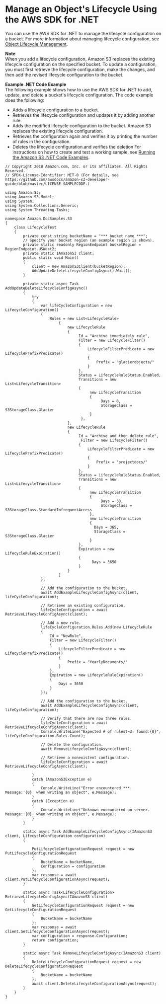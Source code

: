 # Manage an Object's Lifecycle Using the AWS SDK for \.NET<a name="manage-lifecycle-using-dot-net"></a>

You can use the AWS SDK for \.NET to manage the lifecycle configuration on a bucket\. For more information about managing lifecycle configuration, see [Object Lifecycle Management](object-lifecycle-mgmt.md)\. 

**Note**  
When you add a lifecycle configuration, Amazon S3 replaces the existing lifecycle configuration on the specified bucket\. To update a configuration, you must first retrieve the lifecycle configuration, make the changes, and then add the revised lifecycle configuration to the bucket\.

**Example \.NET Code Example**  
The following example shows how to use the AWS SDK for \.NET to add, update, and delete a bucket's lifecycle configuration\. The code example does the following:  
+ Adds a lifecycle configuration to a bucket\. 
+ Retrieves the lifecycle configuration and updates it by adding another rule\. 
+ Adds the modified lifecycle configuration to the bucket\. Amazon S3 replaces the existing lifecycle configuration\.
+ Retrieves the configuration again and verifies it by printing the number of rules in the configuration\.
+ Deletes the lifecycle configuration\.and verifies the deletion
For instructions on how to create and test a working sample, see [Running the Amazon S3 \.NET Code Examples](UsingTheMPDotNetAPI.md#TestingDotNetApiSamples)\.  

```
// Copyright 2018 Amazon.com, Inc. or its affiliates. All Rights Reserved.
// SPDX-License-Identifier: MIT-0 (For details, see https://github.com/awsdocs/amazon-s3-developer-guide/blob/master/LICENSE-SAMPLECODE.)

﻿using Amazon.S3;
using Amazon.S3.Model;
using System;
using System.Collections.Generic;
using System.Threading.Tasks;

namespace Amazon.DocSamples.S3
{
    class LifecycleTest
    {
        private const string bucketName = "*** bucket name ***";
        // Specify your bucket region (an example region is shown).
        private static readonly RegionEndpoint bucketRegion = RegionEndpoint.USWest2;
        private static IAmazonS3 client;
        public static void Main()
        {
            client = new AmazonS3Client(bucketRegion);
            AddUpdateDeleteLifecycleConfigAsync().Wait();
        }

        private static async Task AddUpdateDeleteLifecycleConfigAsync()
        {
            try
            {
                var lifeCycleConfiguration = new LifecycleConfiguration()
                {
                    Rules = new List<LifecycleRule>
                        {
                            new LifecycleRule
                            {
                                 Id = "Archive immediately rule",
                                 Filter = new LifecycleFilter()
                                 {
                                     LifecycleFilterPredicate = new LifecyclePrefixPredicate()
                                     {
                                         Prefix = "glacierobjects/"
                                     }
                                 },
                                 Status = LifecycleRuleStatus.Enabled,
                                 Transitions = new List<LifecycleTransition>
                                 {
                                      new LifecycleTransition
                                      {
                                           Days = 0,
                                           StorageClass = S3StorageClass.Glacier
                                      }
                                  },
                            },
                            new LifecycleRule
                            {
                                 Id = "Archive and then delete rule",
                                  Filter = new LifecycleFilter()
                                 {
                                     LifecycleFilterPredicate = new LifecyclePrefixPredicate()
                                     {
                                         Prefix = "projectdocs/"
                                     }
                                 },
                                 Status = LifecycleRuleStatus.Enabled,
                                 Transitions = new List<LifecycleTransition>
                                 {
                                      new LifecycleTransition
                                      {
                                           Days = 30,
                                           StorageClass = S3StorageClass.StandardInfrequentAccess
                                      },
                                      new LifecycleTransition
                                      {
                                        Days = 365,
                                        StorageClass = S3StorageClass.Glacier
                                      }
                                 },
                                 Expiration = new LifecycleRuleExpiration()
                                 {
                                       Days = 3650
                                 }
                            }
                        }
                };

                // Add the configuration to the bucket. 
                await AddExampleLifecycleConfigAsync(client, lifeCycleConfiguration);

                // Retrieve an existing configuration. 
                lifeCycleConfiguration = await RetrieveLifecycleConfigAsync(client);

                // Add a new rule.
                lifeCycleConfiguration.Rules.Add(new LifecycleRule
                {
                    Id = "NewRule",
                    Filter = new LifecycleFilter()
                    {
                        LifecycleFilterPredicate = new LifecyclePrefixPredicate()
                        {
                            Prefix = "YearlyDocuments/"
                        }
                    },
                    Expiration = new LifecycleRuleExpiration()
                    {
                        Days = 3650
                    }
                });

                // Add the configuration to the bucket. 
                await AddExampleLifecycleConfigAsync(client, lifeCycleConfiguration);

                // Verify that there are now three rules.
                lifeCycleConfiguration = await RetrieveLifecycleConfigAsync(client);
                Console.WriteLine("Expected # of rulest=3; found:{0}", lifeCycleConfiguration.Rules.Count);

                // Delete the configuration.
                await RemoveLifecycleConfigAsync(client);

                // Retrieve a nonexistent configuration.
                lifeCycleConfiguration = await RetrieveLifecycleConfigAsync(client);

            }
            catch (AmazonS3Exception e)
            {
                Console.WriteLine("Error encountered ***. Message:'{0}' when writing an object", e.Message);
            }
            catch (Exception e)
            {
                Console.WriteLine("Unknown encountered on server. Message:'{0}' when writing an object", e.Message);
            }
        }

        static async Task AddExampleLifecycleConfigAsync(IAmazonS3 client, LifecycleConfiguration configuration)
        {

            PutLifecycleConfigurationRequest request = new PutLifecycleConfigurationRequest
            {
                BucketName = bucketName,
                Configuration = configuration
            };
            var response = await client.PutLifecycleConfigurationAsync(request);
        }

        static async Task<LifecycleConfiguration> RetrieveLifecycleConfigAsync(IAmazonS3 client)
        {
            GetLifecycleConfigurationRequest request = new GetLifecycleConfigurationRequest
            {
                BucketName = bucketName
            };
            var response = await client.GetLifecycleConfigurationAsync(request);
            var configuration = response.Configuration;
            return configuration;
        }

        static async Task RemoveLifecycleConfigAsync(IAmazonS3 client)
        {
            DeleteLifecycleConfigurationRequest request = new DeleteLifecycleConfigurationRequest
            {
                BucketName = bucketName
            };
            await client.DeleteLifecycleConfigurationAsync(request);
        }
    }
}
```